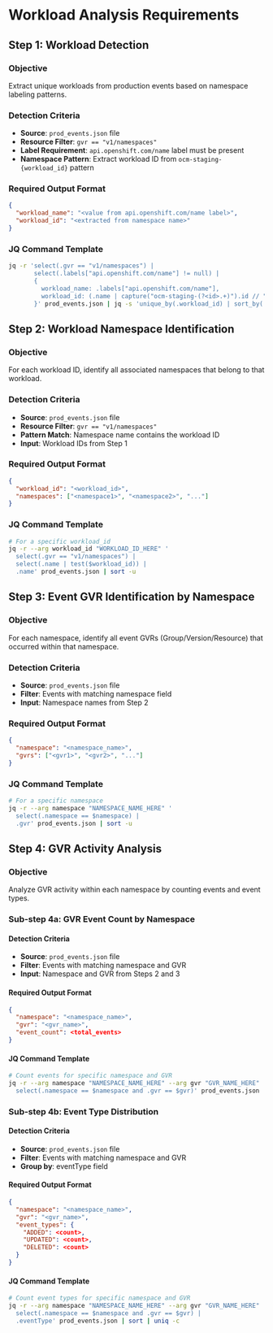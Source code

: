 # Workload Analysis Requirements

## Step 1: Workload Detection

### Objective
Extract unique workloads from production events based on namespace labeling patterns.

### Detection Criteria
- **Source**: `prod_events.json` file
- **Resource Filter**: `gvr == "v1/namespaces"`
- **Label Requirement**: `api.openshift.com/name` label must be present
- **Namespace Pattern**: Extract workload ID from `ocm-staging-{workload_id}` pattern

### Required Output Format
```json
{
  "workload_name": "<value from api.openshift.com/name label>",
  "workload_id": "<extracted from namespace name>"
}
```

### JQ Command Template
```bash
jq -r 'select(.gvr == "v1/namespaces") | 
       select(.labels["api.openshift.com/name"] != null) | 
       {
         workload_name: .labels["api.openshift.com/name"], 
         workload_id: (.name | capture("ocm-staging-(?<id>.+)").id // "no_match")
       }' prod_events.json | jq -s 'unique_by(.workload_id) | sort_by(.workload_id)'
```

## Step 2: Workload Namespace Identification

### Objective
For each workload ID, identify all associated namespaces that belong to that workload.

### Detection Criteria
- **Source**: `prod_events.json` file
- **Resource Filter**: `gvr == "v1/namespaces"`
- **Pattern Match**: Namespace name contains the workload ID
- **Input**: Workload IDs from Step 1

### Required Output Format
```json
{
  "workload_id": "<workload_id>",
  "namespaces": ["<namespace1>", "<namespace2>", "..."]
}
```

### JQ Command Template
```bash
# For a specific workload_id
jq -r --arg workload_id "WORKLOAD_ID_HERE" '
  select(.gvr == "v1/namespaces") | 
  select(.name | test($workload_id)) | 
  .name' prod_events.json | sort -u
```

## Step 3: Event GVR Identification by Namespace

### Objective
For each namespace, identify all event GVRs (Group/Version/Resource) that occurred within that namespace.

### Detection Criteria
- **Source**: `prod_events.json` file
- **Filter**: Events with matching namespace field
- **Input**: Namespace names from Step 2

### Required Output Format
```json
{
  "namespace": "<namespace_name>",
  "gvrs": ["<gvr1>", "<gvr2>", "..."]
}
```

### JQ Command Template
```bash
# For a specific namespace
jq -r --arg namespace "NAMESPACE_NAME_HERE" '
  select(.namespace == $namespace) | 
  .gvr' prod_events.json | sort -u
```

## Step 4: GVR Activity Analysis

### Objective
Analyze GVR activity within each namespace by counting events and event types.

### Sub-step 4a: GVR Event Count by Namespace

#### Detection Criteria
- **Source**: `prod_events.json` file
- **Filter**: Events with matching namespace and GVR
- **Input**: Namespace and GVR from Steps 2 and 3

#### Required Output Format
```json
{
  "namespace": "<namespace_name>",
  "gvr": "<gvr_name>",
  "event_count": <total_events>
}
```

#### JQ Command Template
```bash
# Count events for specific namespace and GVR
jq -r --arg namespace "NAMESPACE_NAME_HERE" --arg gvr "GVR_NAME_HERE" '
  select(.namespace == $namespace and .gvr == $gvr)' prod_events.json | wc -l
```

### Sub-step 4b: Event Type Distribution

#### Detection Criteria
- **Source**: `prod_events.json` file
- **Filter**: Events with matching namespace and GVR
- **Group by**: eventType field

#### Required Output Format
```json
{
  "namespace": "<namespace_name>",
  "gvr": "<gvr_name>",
  "event_types": {
    "ADDED": <count>,
    "UPDATED": <count>,
    "DELETED": <count>
  }
}
```

#### JQ Command Template
```bash
# Count event types for specific namespace and GVR
jq -r --arg namespace "NAMESPACE_NAME_HERE" --arg gvr "GVR_NAME_HERE" '
  select(.namespace == $namespace and .gvr == $gvr) | 
  .eventType' prod_events.json | sort | uniq -c
```